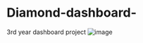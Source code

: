 # Diamond-dashboard-
3rd year dashboard project
![image](https://github.com/FathirAMM/Diamond-dashboard-/assets/80596152/fa665abf-1bcf-4a93-8f4b-e45e7bac52f6)
